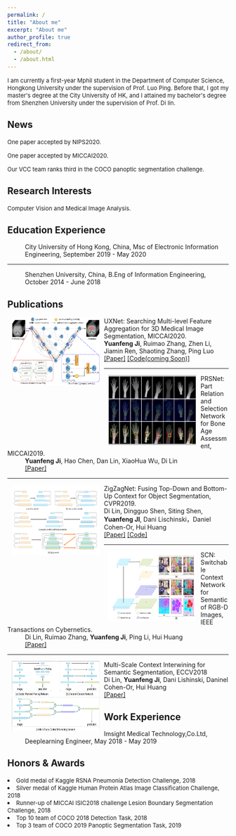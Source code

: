 ```yaml
---
permalink: /
title: "About me"
excerpt: "About me"
author_profile: true
redirect_from:
  - /about/
  - /about.html
---
```

<p><font size="2">I am currently a first-year Mphil student in the Department of Computer Science, Hongkong University under the supervision of  Prof. Luo Ping. Before that, I got my master's degree at the City University of HK, and I attained my bachelor's degree from Shenzhen University under the supervision of Prof. Di lin.</font></p>

<h2 id="News">News</h2>
<p><font size="2">One paper accepted by NIPS2020. </font></p>
<p><font size="2">One paper accepted by MICCAI2020. </font></p>
<p><font size="2">Our VCC team ranks third in the COCO panoptic segmentation challenge.</font></p>


<h2 id="Research-Interests">Research Interests</h2>
<p><font size="2">Computer Vision and Medical Image Analysis.</font></p>

<h2 id="Education-Experience">Education Experience</h2>

<dd> City University of Hong Kong, China, Msc of Electronic Information Engineering, September 2019 - May 2020</dd>
<hr>
<dd> Shenzhen University, China, B.Eng of Information Engineering, October 2014 - June 2018</dd>


<h2 id="publications">Publications</h2>
<dl><dt><img align="left" width="200" height="154" hspace="10" src="/images/UXNet.png"></dt>
    <dt>UXNet: Searching Multi-level Feature Aggregation for 3D Medical Image Segmentation, MICCAI2020.</dt>
    <dd><strong>Yuanfeng Ji</strong>, Ruimao Zhang, Zhen Li, Jiamin Ren, Shaoting Zhang, Ping Luo</dd>
    <dd><a href="https://arxiv.org/pdf/2009.07501.pdf">[Paper]</a>
      <a href="">[Code(coming Soon)]</a></dd></dl>
<hr>
<dl><dt><img align="left" width="200" height="160" hspace="10" src="/images/PRSNet.png"></dt>
    <dt>PRSNet: Part Relation and Selection Network for Bone Age Assessment, MICCAI2019.</dt>
    <dd><strong>Yuanfeng Ji</strong>, Hao Chen, Dan Lin, XiaoHua Wu, Di Lin</dd>
    <dd><a href="https://arxiv.org/pdf/1909.05651.pdf">[Paper]</a></dd></dl>
<hr>
<dl><dt><img align="left" width="200" height="160" hspace="10" src="/images/Zig.png"></dt>
    <dt>ZigZagNet: Fusing Top-Down and Bottom-Up Context for Object Segmentation, CVPR2019.</dt>
    <dd>Di Lin, Dingguo Shen, Siting Shen, <strong>Yuanfeng JI</strong>, Dani Lischinski，Daniel Cohen-Or, Hui
Huang</dd>
    <dd><a href="http://openaccess.thecvf.com/content_CVPR_2019/papers/Lin_ZigZagNet_Fusing_Top-Down_and_Bottom-Up_Context_for_Object_Segmentation_CVPR_2019_paper.pdf">[Paper]</a>
        <a href="https://github.com/sitingshen/Detectron-ZZNet">[Code]</a></dd></dl>
<hr>
<dl><dt><img align="left" width="200" height="160" hspace="10" src="/images/SCN.png"></dt>
    <dt>SCN: Switchable Context Network for Semantic of RGB-D Images, IEEE Transactions on Cybernetics.</dt>
    <dd>Di Lin, Ruimao Zhang, <strong>Yuanfeng Ji</strong>, Ping Li, Hui Huang</dd>
    <dd><a href="https://ieeexplore.ieee.org/document/8584494/">[Paper]</a></dd></dl>
<hr>
<dl><dt><img align="left" width="200" height="160" hspace="10" src="/images/MSCI.png"></dt>
    <dt>Multi-Scale Context Interwining for Semantic Segmentation, ECCV2018</dt>
    <dd>Di Lin, <strong>Yuanfeng Ji</strong>, Dani Lishinski, Daninel Cohen-Or, Hui Huang</dd>
    <dd><a href="http://openaccess.thecvf.com/content_ECCV_2018/papers/Di_Lin_Multi-Scale_Context_Intertwining_ECCV_2018_paper.pdf">[Paper]</a></dd></dl>



<h2 id="Work-Experience">Work Experience</h2>
<dd> Imsight Medical Technology,Co.Ltd, Deeplearning Engineer, May 2018 - May 2019</dd>


<h2 id="Honors-Awards">Honors & Awards</h2>
<li><font size="2">Gold medal of Kaggle RSNA Pneumonia Detection Challenge, 2018</font></li>
<li><font size="2">Silver medal of Kaggle Human Protein Atlas Image Classification Challenge, 2018</font></li>
<li><font size="2">Runner-up of MICCAI ISIC2018 challenge Lesion Boundary Segmentation Challenge, 2018</font></li>
<li><font size="2">Top 10 team of COCO 2018 Detection Task, 2018</font></li>
<li><font size="2">Top 3 team of COCO 2019 Panoptic Segmentation Task, 2019</font></li>
